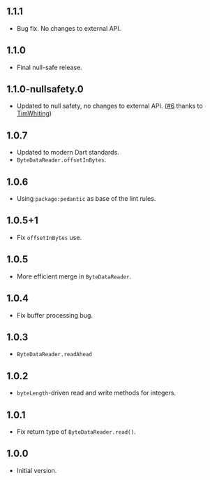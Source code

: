 ## 1.1.1

- Bug fix. No changes to external API.

## 1.1.0

- Final null-safe release.

## 1.1.0-nullsafety.0

- Updated to null safety, no changes to external API.
  ([#6](https://github.com/isoos/buffer/pull/6) thanks to [TimWhiting](https://github.com/TimWhiting))

## 1.0.7

- Updated to modern Dart standards.
- `ByteDataReader.offsetInBytes`.

## 1.0.6

- Using `package:pedantic` as base of the lint rules.

## 1.0.5+1

- Fix `offsetInBytes` use.

## 1.0.5

- More efficient merge in `ByteDataReader`.

## 1.0.4

- Fix buffer processing bug.

## 1.0.3

- `ByteDataReader.readAhead`

## 1.0.2

- `byteLength`-driven read and write methods for integers.

## 1.0.1

- Fix return type of `ByteDataReader.read()`.

## 1.0.0

- Initial version.
